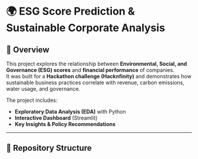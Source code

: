 # 🌍 ESG Score Prediction & Sustainable Corporate Analysis

## 📌 Overview
This project explores the relationship between **Environmental, Social, and Governance (ESG) scores** and **financial performance** of companies.  
It was built for a **Hackathon challenge (Hacknfinity)** and demonstrates how sustainable business practices correlate with revenue, carbon emissions, water usage, and governance.

The project includes:
- **Exploratory Data Analysis (EDA)** with Python
- **Interactive Dashboard** (Streamlit)
- **Key Insights & Policy Recommendations**

---

## 📂 Repository Structure
